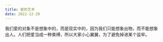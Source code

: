 ```yaml
---
title: 爱的艺术
date: 2022-12-20
---
```


我们爱的对象不是想象中的，而是现实中的，因为我们只能想象出物，而不能想象出人。人们把爱当成一种束缚，所以大家小心翼翼，为了避免掉进某个监牢。